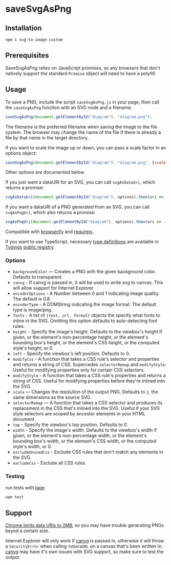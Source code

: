 # saveSvgAsPng

## Installation

```
npm i svg-to-image-custom
```

## Prerequisites

SaveSvgAsPng relies on JavaScript promises, so any browsers that don't natively support the standard `Promise` object will need to have a polyfill.

## Usage

To save a PNG, include the script `saveSvgAsPng.js` in your page, then call the `saveSvgAsPng` function with an SVG node and a filename:

```javascript
saveSvgAsPng(document.getElementById("diagram"), "diagram.png");
```

The filename is the preferred filename when saving the image to the file system. The browser may change the name of the file if there is already a file by that name in the target directory.

If you want to scale the image up or down, you can pass a scale factor in an options object:

```javascript
saveSvgAsPng(document.getElementById("diagram"), "diagram.png", {scale: 0.5});
```

Other options are documented below.

If you just want a dataURI for an SVG, you can call `svgAsDataUri`, which returns a promise:

```javascript
svgAsDataUri(document.getElementById("diagram"), options).then(uri => ...);
```

If you want a dataURI of a PNG generated from an SVG, you can call `svgAsPngUri`, which also returns a promise:

```javascript
svgAsPngUri(document.getElementById("diagram"), options).then(uri => ...);
```

Compatible with [browserify](http://browserify.org/) and [requirejs](http://requirejs.org).

If you want to use TypeScript, necessary [type definitions](https://github.com/martianov/typed-save-svg-as-png) are available in [Typings](https://github.com/typings/typings) [public registry](https://github.com/typings/registry).

### Options

- `backgroundColor` — Creates a PNG with the given background color. Defaults to transparent.
- `canvg` - If canvg is passed in, it will be used to write svg to canvas. This will allow support for Internet Explorer
- `encoderOptions` - A Number between 0 and 1 indicating image quality. The default is 0.8
- `encoderType` - A DOMString indicating the image format. The default type is image/png.
- `fonts` - A list of `{text, url, format}` objects the specify what fonts to inline in the SVG. Omitting this option defaults to auto-detecting font rules.
- `height` - Specify the image's height. Defaults to the viewbox's height if given, or the element's non-percentage height, or the element's bounding box's height, or the element's CSS height, or the computed style's height, or 0.
- `left` - Specify the viewbox's left position. Defaults to 0.
- `modifyCss` - A function that takes a CSS rule's selector and properties and returns a string of CSS. Supercedes `selectorRemap` and `modifyStyle`. Useful for modifying properties only for certain CSS selectors.
- `modifyStyle` - A function that takes a CSS rule's properties and returns a string of CSS. Useful for modifying properties before they're inlined into the SVG.
- `scale` — Changes the resolution of the output PNG. Defaults to `1`, the same dimensions as the source SVG.
- `selectorRemap` — A function that takes a CSS selector and produces its replacement in the CSS that's inlined into the SVG. Useful if your SVG style selectors are scoped by ancestor elements in your HTML document.
- `top` - Specify the viewbox's top position. Defaults to 0.
- `width` - Specify the image's width. Defaults to the viewbox's width if given, or the element's non-percentage width, or the element's bounding box's width, or the element's CSS width, or the computed style's width, or 0.
- `excludeUnusedCss` - Exclude CSS rules that don't match any elements in the SVG.
- `excludeCss` - Exclude all CSS rules

### Testing

run tests with [tape](https://www.npmjs.com/package/tape)
```bash
npm test
```

## Support

[Chrome limits data URIs to 2MB](http://stackoverflow.com/questions/695151/data-protocol-url-size-limitations/41755526#41755526), so you may have trouble generating PNGs beyod a certain size.

Internet Explorer will only work if [canvg](https://github.com/canvg/canvg) is passed in, otherwise it will throw a `SecurityError` when calling `toDataURL` on a canvas that's been written to. [canvg](https://github.com/canvg/canvg) may have it's own issues with SVG support, so make sure to test the output.
